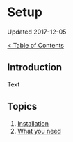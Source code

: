 # Setup

Updated 2017-12-05

[< Table of Contents][0]

## Introduction

Text

## Topics

1. [Installation][1]
2. [What you need][2]

[0]: README.md
[1]: install.md
[2]: what_you_need.md
